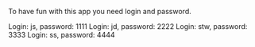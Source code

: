 To have fun with this app you need login and password.

Login: js, password: 1111
Login: jd, password: 2222
Login: stw, password: 3333
Login: ss, password: 4444
